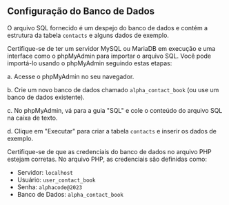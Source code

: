Configuração do Banco de Dados
------------------------------

O arquivo SQL fornecido é um despejo do banco de dados e contém a estrutura da tabela `contacts` e alguns dados de exemplo.

Certifique-se de ter um servidor MySQL ou MariaDB em execução e uma interface como o phpMyAdmin para importar o arquivo SQL. Você pode importá-lo usando o phpMyAdmin seguindo estas etapas:

a. Acesse o phpMyAdmin no seu navegador.

b. Crie um novo banco de dados chamado `alpha_contact_book` (ou use um banco de dados existente).

c. No phpMyAdmin, vá para a guia "SQL" e cole o conteúdo do arquivo SQL na caixa de texto.

d. Clique em "Executar" para criar a tabela `contacts` e inserir os dados de exemplo.

Certifique-se de que as credenciais do banco de dados no arquivo PHP estejam corretas. No arquivo PHP, as credenciais são definidas como:

-   Servidor: `localhost`
-   Usuário: `user_contact_book`
-   Senha: `alphacode@2023`
-   Banco de Dados: `alpha_contact_book`